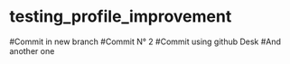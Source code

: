 # testing_profile_improvement
#Commit in new branch
#Commit N° 2
#Commit using github Desk
#And another one